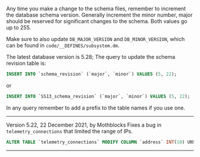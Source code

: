 Any time you make a change to the schema files, remember to increment the database schema version. Generally increment the minor number, major should be reserved for significant changes to the schema. Both values go up to 255.
 
Make sure to also update `DB_MAJOR_VERSION` and `DB_MINOR_VERSION`, which can be found in `code/__DEFINES/subsystem.dm`.
 
The latest database version is 5.28; The query to update the schema revision table is:
 
```sql
INSERT INTO `schema_revision` (`major`, `minor`) VALUES (5, 22);
```
 
or
 
```sql
INSERT INTO `SS13_schema_revision` (`major`, `minor`) VALUES (5, 22);
```
 
In any query remember to add a prefix to the table names if you use one.
 
---

Version 5.22, 22 December 2021, by Mothblocks
Fixes a bug in `telemetry_connections` that limited the range of IPs.
 
```sql
ALTER TABLE `telemetry_connections` MODIFY COLUMN `address` INT(10) UNSIGNED NOT NULL;
```
 
---
